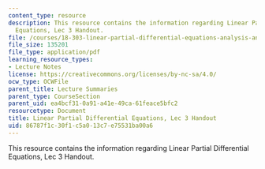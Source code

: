 ```yaml
---
content_type: resource
description: This resource contains the information regarding Linear Partial Differential
  Equations, Lec 3 Handout.
file: /courses/18-303-linear-partial-differential-equations-analysis-and-numerics-fall-2014/86787f1c30f1c5a013c7e75531ba00a6_MIT18_303F14_Julia_cheat.pdf
file_size: 135201
file_type: application/pdf
learning_resource_types:
- Lecture Notes
license: https://creativecommons.org/licenses/by-nc-sa/4.0/
ocw_type: OCWFile
parent_title: Lecture Summaries
parent_type: CourseSection
parent_uid: ea4bcf31-0a91-a41e-49ca-61feace5bfc2
resourcetype: Document
title: Linear Partial Differential Equations, Lec 3 Handout
uid: 86787f1c-30f1-c5a0-13c7-e75531ba00a6
---
```

This resource contains the information regarding Linear Partial Differential Equations, Lec 3 Handout.